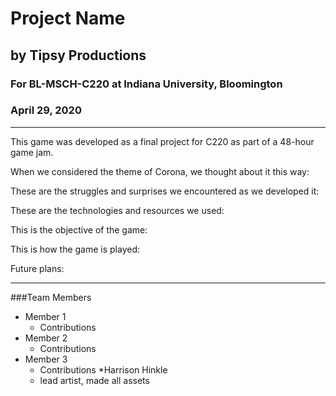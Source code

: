 # Project Name
## by Tipsy Productions 
### For BL-MSCH-C220 at Indiana University, Bloomington
### April 29, 2020

---

This game was developed as a final project for C220 as part of a 48-hour game jam. 

When we considered the theme of Corona, we thought about it this way:

These are the struggles and surprises we encountered as we developed it:

These are the technologies and resources we used:

This is the objective of the game:

This is how the game is played:

Future plans:

---

###Team Members

  * Member 1
    * Contributions
  * Member 2
    * Contributions
  * Member 3
    * Contributions
  *Harrison Hinkle
     * lead artist, made all assets
